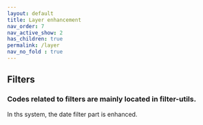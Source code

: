 ```yaml
---
layout: default
title: Layer enhancement
nav_order: 7
nav_active_show: 2
has_children: true
permalink: /layer
nav_no_fold : true
--- 
```


## Filters

### Codes related to filters are mainly located in filter-utils.
In ths system, the date filter part is enhanced. 













